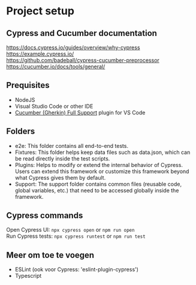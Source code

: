 # Project setup

## Cypress and Cucumber documentation

https://docs.cypress.io/guides/overview/why-cypress
https://example.cypress.io/  
https://github.com/badeball/cypress-cucumber-preprocessor
https://cucumber.io/docs/tools/general/

## Prequisites

- NodeJS 
- Visual Studio Code or other IDE
- [Cucumber (Gherkin) Full Support](https://marketplace.visualstudio.com/items?itemName=alexkrechik.cucumberautocomplete) plugin for VS Code

## Folders

- e2e: This folder contains all end-to-end tests.
- Fixtures: This folder helps keep data files such as data.json, which can be read directly inside the test scripts.
- Plugins: Helps to modify or extend the internal behavior of Cypress. Users can extend this framework or customize this framework beyond what Cypress gives them by default.
- Support: The support folder contains common files (reusable code, global variables, etc.) that need to be accessed globally inside the framework.

## Cypress commands

Open Cypress UI: ```npx cypress open``` or ```npm run open```   
Run Cypress tests: ```npx cypress runtest``` or ```npm run test```

## Meer om toe te voegen 
- ESLint (ook voor Cypress: 'eslint-plugin-cypress')
- Typescript
